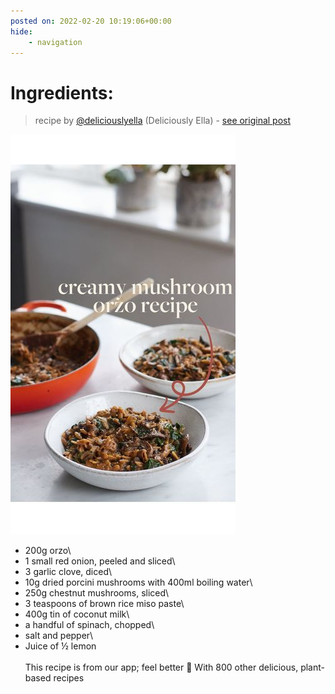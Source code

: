 ```yaml
---
posted on: 2022-02-20 10:19:06+00:00
hide:
    - navigation
---
```


# Ingredients: 

> recipe by [@deliciouslyella](https://www.instagram.com/deliciouslyella/) 
(Deliciously Ella) - [see original post](https://instagram.com/p/CaMguvhjITt)

![](../img/deliciouslyella_20-02-2022_1002.png)

- 200g orzo\
- 1 small red onion, peeled and sliced\
- 3 garlic clove, diced\
- 10g dried porcini mushrooms with 400ml boiling water\
- 250g chestnut mushrooms, sliced\
- 3 teaspoons of brown rice miso paste\
- 400g tin of coconut milk\
- a handful of spinach, chopped\
- salt and pepper\
- Juice of ½ lemon\
\
This recipe is from our app; feel better 🌱 With 800 other delicious, plant-based recipes 